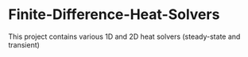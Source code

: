 # Finite-Difference-Heat-Solvers
This project contains various 1D and 2D heat solvers (steady-state and transient)
